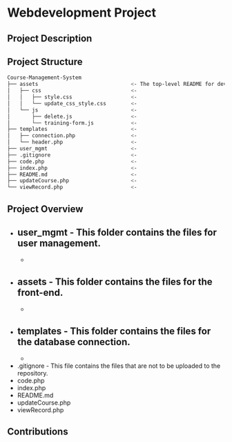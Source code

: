 # Webdevelopment Project

## Project Description


## Project Structure
```bash
Course-Management-System
├── assets                              <- The top-level README for developers/collaborators using this project.
│   ├── css                             <-
│   │   ├── style.css                   <-
│   │   └── update_css_style.css        <-
│   └── js                              <-
│       ├── delete.js                   <-
│       └── training-form.js            <-
├── templates                           <-
│   ├── connection.php                  <-
│   └── header.php                      <-
├── user_mgmt                           <-
├── .gitignore                          <-
├── code.php                            <-
├── index.php                           <-
├── README.md                           <-
├── updateCourse.php                    <-
└── viewRecord.php                      <-
```

## Project Overview

- user_mgmt                 - This folder contains the files for user management.
    - 
    -
- assets                    - This folder contains the files for the front-end.
    -
    -
- templates                 - This folder contains the files for the database connection.
    -
    -
- .gitignore                - This file contains the files that are not to be uploaded to the repository.
- code.php
- index.php
- README.md
- updateCourse.php
- viewRecord.php

## Contributions
